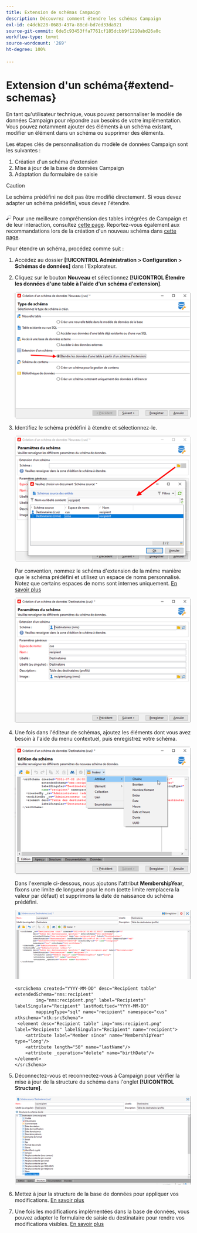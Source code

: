 ```yaml
---
title: Extension de schémas Campaign
description: Découvrez comment étendre les schémas Campaign
exl-id: e4dcb228-0683-437a-88cd-bd7ed33da921
source-git-commit: 6de5c93453ffa7761cf185dcbb9f1210abd26a0c
workflow-type: tm+mt
source-wordcount: '269'
ht-degree: 100%

---
```


# Extension d&#39;un schéma{#extend-schemas}

En tant qu&#39;utilisateur technique, vous pouvez personnaliser le modèle de données Campaign pour répondre aux besoins de votre implémentation. Vous pouvez notamment ajouter des éléments à un schéma existant, modifier un élément dans un schéma ou supprimer des éléments.

Les étapes clés de personnalisation du modèle de données Campaign sont les suivantes :

1. Création d&#39;un schéma d&#39;extension
1. Mise à jour de la base de données Campaign
1. Adaptation du formulaire de saisie

>[!CAUTION]
>Le schéma prédéfini ne doit pas être modifié directement. Si vous devez adapter un schéma prédéfini, vous devez l&#39;étendre.

![](../assets/do-not-localize/glass.png) Pour une meilleure compréhension des tables intégrées de Campaign et de leur interaction, consultez [cette page](datamodel.md). Reportez-vous également aux recommandations lors de la création d&#39;un nouveau schéma dans [cette page](create-schema.md).

Pour étendre un schéma, procédez comme suit :

1. Accédez au dossier **[!UICONTROL Administration > Configuration > Schémas de données]** dans l&#39;Explorateur.
1. Cliquez sur le bouton **Nouveau** et sélectionnez **[!UICONTROL Étendre les données d&#39;une table à l&#39;aide d&#39;un schéma d&#39;extension]**.

   ![](assets/extend-schema-option.png)

1. Identifiez le schéma prédéfini à étendre et sélectionnez-le.

   ![](assets/extend-schema-select.png)

   Par convention, nommez le schéma d&#39;extension de la même manière que le schéma prédéfini et utilisez un espace de noms personnalisé.  Notez que certains espaces de noms sont internes uniquement. [En savoir plus](schemas.md#reserved-namespaces)

   ![](assets/extend-schema-validate.png)

1. Une fois dans l&#39;éditeur de schémas, ajoutez les éléments dont vous avez besoin à l&#39;aide du menu contextuel, puis enregistrez votre schéma.

   ![](assets/extend-schema-edit.png)

   Dans l&#39;exemple ci-dessous, nous ajoutons l&#39;attribut **MembershipYear**, fixons une limite de longueur pour le nom (cette limite remplacera la valeur par défaut) et supprimons la date de naissance du schéma prédéfini.

   ![](assets/extend-schema-sample.png)

   ```
   <srcSchema created="YYYY-MM-DD" desc="Recipient table" extendedSchema="nms:recipient"
           img="nms:recipient.png" label="Recipients" labelSingular="Recipient" lastModified="YYYY-MM-DD"
           mappingType="sql" name="recipient" namespace="cus" xtkschema="xtk:srcSchema">
    <element desc="Recipient table" img="nms:recipient.png" label="Recipients" labelSingular="Recipient" name="recipient">
       <attribute label="Member since" name="MembershipYear" type="long"/>
       <attribute length="50" name="lastName"/>
       <attribute _operation="delete" name="birthDate"/>
   </element>
   </srcSchema>
   ```

1. Déconnectez-vous et reconnectez-vous à Campaign pour vérifier la mise à jour de la structure du schéma dans l&#39;onglet **[!UICONTROL Structure]**.

   ![](assets/extend-schema-structure.png)

1. Mettez à jour la structure de la base de données pour appliquer vos modifications. [En savoir plus](update-database-structure.md)

1. Une fois les modifications implémentées dans la base de données, vous pouvez adapter le formulaire de saisie du destinataire pour rendre vos modifications visibles. [En savoir plus](forms.md)
